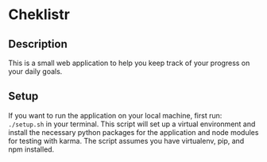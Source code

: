# Cheklistr #

## Description ##

This is a small web application to help you keep track of your progress on your daily goals. 

## Setup ##

If you want to run the application on your local machine, first run:
`./setup.sh` 
in your terminal. This script will set up a virtual environment and install the necessary python packages for the application and node modules for testing with karma. The script assumes you have virtualenv, pip, and npm installed.